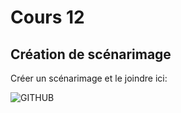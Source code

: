 # Cours 12
## Création de scénarimage
Créer un scénarimage et le joindre ici: 

![GITHUB](https://user-images.githubusercontent.com/89608228/145457564-c3f11fbb-058b-40ab-9e80-5a4ebc39db96.PNG)
